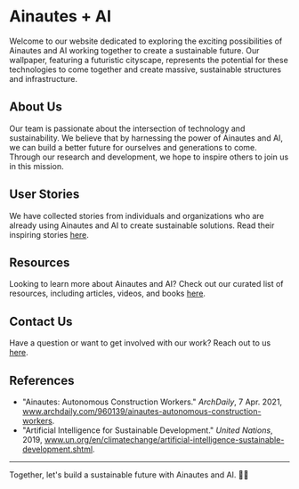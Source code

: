 <!--font:Montserrat-->

# Ainautes + AI

Welcome to our website dedicated to exploring the exciting possibilities of Ainautes and AI working together to create a sustainable future. Our wallpaper, featuring a futuristic cityscape, represents the potential for these technologies to come together and create massive, sustainable structures and infrastructure.

## About Us

Our team is passionate about the intersection of technology and sustainability. We believe that by harnessing the power of Ainautes and AI, we can build a better future for ourselves and generations to come. Through our research and development, we hope to inspire others to join us in this mission.

## User Stories

We have collected stories from individuals and organizations who are already using Ainautes and AI to create sustainable solutions. Read their inspiring stories [here](#user-stories).

## Resources

Looking to learn more about Ainautes and AI? Check out our curated list of resources, including articles, videos, and books [here](#resources).

## Contact Us

Have a question or want to get involved with our work? Reach out to us [here](#contact-us).

## References

- "Ainautes: Autonomous Construction Workers." *ArchDaily*, 7 Apr. 2021, www.archdaily.com/960139/ainautes-autonomous-construction-workers.
- "Artificial Intelligence for Sustainable Development." *United Nations*, 2019, www.un.org/en/climatechange/artificial-intelligence-sustainable-development.shtml.

---

Together, let's build a sustainable future with Ainautes and AI. 🌱🤖

<!--

Write me content for website with wallpaper which alt text is:

"A futuristic cityscape where Ainautes and AI work together to create massive, sustainable structures and infrastructure."

The name/title of the page should not be 1:1 copy of the alt text but rather a real content of the website which is using this wallpaper.

- Use markdown format 
- Start with heading
- Heading should be short and concise
- The content should look like a real website 
- The website should not be about the wallpaper, wallpaper is just a related background
- Heading should be contain work "wallpaper" or "background"
- Include real sections like references, contact, user stories, etc. use things relevant to the page purpose.
- Feel free to use structure like headings, bullets, numbering, blockquotes, paragraphs, horizontal lines, etc.
- You can use formatting like bold or _italic_
- You can include UTF-8 emojis
- Links should be only #hash anchors (and you can refer to the document itself)
- Do not include images


---


# Building the Future: Ainautes and AI Working Together

Welcome to our website dedicated to exploring the exciting possibilities of Ainautes and AI working together to create a sustainable future. Our wallpaper, featuring a futuristic cityscape, represents the potential for these technologies to come together and create massive, sustainable structures and infrastructure.

## About Us

Our team is passionate about the intersection of technology and sustainability. We believe that by harnessing the power of Ainautes and AI, we can build a better future for ourselves and generations to come. Through our research and development, we hope to inspire others to join us in this mission.

## User Stories

We have collected stories from individuals and organizations who are already using Ainautes and AI to create sustainable solutions. Read their inspiring stories [here](#user-stories).

## Resources

Looking to learn more about Ainautes and AI? Check out our curated list of resources, including articles, videos, and books [here](#resources).

## Contact Us

Have a question or want to get involved with our work? Reach out to us [here](#contact-us).

## References

- "Ainautes: Autonomous Construction Workers." *ArchDaily*, 7 Apr. 2021, www.archdaily.com/960139/ainautes-autonomous-construction-workers.
- "Artificial Intelligence for Sustainable Development." *United Nations*, 2019, www.un.org/en/climatechange/artificial-intelligence-sustainable-development.shtml.

---

Together, let's build a sustainable future with Ainautes and AI. 🌱🤖

-->
